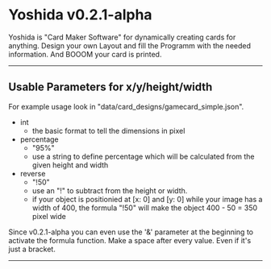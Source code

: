 # Yoshida v0.2.1-alpha

Yoshida is "Card Maker Software" for dynamically creating cards for anything. Design your own Layout and fill the Programm with the needed information. And BOOOM your card is printed.

---

## Usable Parameters for x/y/height/width

For example usage look in "data/card_designs/gamecard_simple.json".

- int
    - the basic format to tell the dimensions in pixel
- percentage
    - "95%"
    - use a string to define percentage which will be calculated from the given height and width
- reverse
    - "!50"
    - use an "!" to subtract from the height or width.
    - if your object is positionied at [x: 0] and [y: 0] while your image has a width of 400, the formula "!50" will make the object 400 - 50 = 350 pixel wide

Since v0.2.1-alpha you can even use the '&' parameter at the beginning to activate the formula function. Make a space after every value. Even if it's just a bracket.

---
